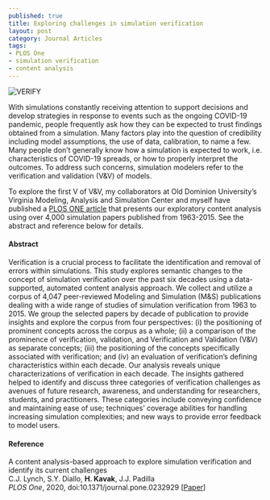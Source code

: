 ```yaml
--- 
published: true
title: Exploring challenges in simulation verification
layout: post
category: Journal Articles
tags:
- PLOS One
- simulation verification 
- content analysis
---
```


<img src="{{ site.baseurl }}/images/posts/20200513_verify.png" alt="VERIFY" />


With simulations constantly receiving attention to support decisions and develop strategies in response to events such as the ongoing COVID-19 pandemic, people frequently ask how they can be expected to trust findings obtained from a simulation. Many factors play into the question of credibility including model assumptions, the use of data, calibration, to name a few. Many people don’t generally know how a simulation is expected to work, i.e. characteristics of COVID-19 spreads, or how to properly interpret the outcomes. To address such concerns, simulation modelers refer to the verification and validation (V&V) of models.

To explore the first V of V&V, my collaborators at Old Dominion University’s Virginia Modeling, Analysis and Simulation Center and myself have published a [PLOS ONE article](https://journals.plos.org/plosone/article?id=10.1371/journal.pone.0232929) that presents our exploratory content analysis using over 4,000 simulation papers published from 1963-2015. See the abstract and reference below for details.

#### Abstract

Verification is a crucial process to facilitate the identification and removal of errors within simulations. This study explores semantic changes to the concept of simulation verification over the past six decades using a data-supported, automated content analysis approach. We collect and utilize a corpus of 4,047 peer-reviewed Modeling and Simulation (M&S) publications dealing with a wide range of studies of simulation verification from 1963 to 2015. We group the selected papers by decade of publication to provide insights and explore the corpus from four perspectives: (i) the positioning of prominent concepts across the corpus as a whole; (ii) a comparison of the prominence of verification, validation, and Verification and Validation (V&V) as separate concepts; (iii) the positioning of the concepts specifically associated with verification; and (iv) an evaluation of verification’s defining characteristics within each decade. Our analysis reveals unique characterizations of verification in each decade. The insights gathered helped to identify and discuss three categories of verification challenges as avenues of future research, awareness, and understanding for researchers, students, and practitioners. These categories include conveying confidence and maintaining ease of use; techniques’ coverage abilities for handling increasing simulation complexities; and new ways to provide error feedback to model users.


#### Reference

A content analysis-based approach to explore simulation verification and identify its current challenges   
	    C.J. Lynch, S.Y. Diallo, <strong>H. Kavak</strong>, J.J. Padilla   
	    <em>PLOS One</em>, 2020, doi:10.1371/journal.pone.0232929 
	    [<a title="Paper" href="http://dx.plos.org/10.1371/journal.pone.0232929">Paper</a>]